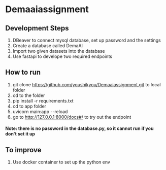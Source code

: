 # Demaaiassignment

## Development Steps

1. DBeaver to connect mysql database, set up password and the settings
2. Create a database called DemaAI
3. Import two given datasets into the database
4. Use fastapi to develope two required endpoints

## How to run
1. git clone https://github.com/youshikyou/Demaaiassignment.git to local folder
2. cd to the folder
3. pip install -r requirements.txt
4. cd to app folder
5. uvicorn main:app --reload
6. go to http://127.0.0.1:8000/docs#/ to try out the endpoint

#### Note: there is no password in the database.py, so it cannot run if you don't set it up


## To improve
1. Use docker container to set up the python env 